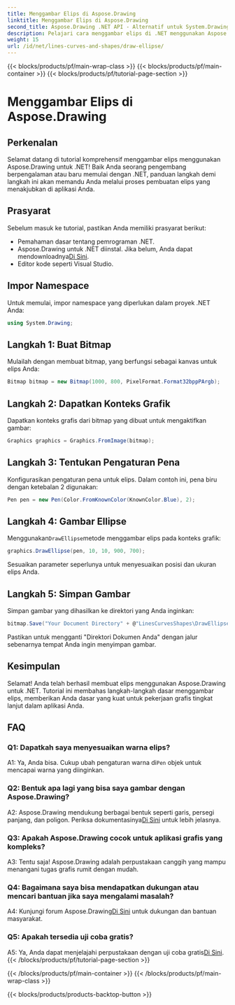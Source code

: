 ```yaml
---
title: Menggambar Elips di Aspose.Drawing
linktitle: Menggambar Elips di Aspose.Drawing
second_title: Aspose.Drawing .NET API - Alternatif untuk System.Drawing.Common
description: Pelajari cara menggambar elips di .NET menggunakan Aspose.Drawing. Ikuti tutorial langkah demi langkah ini untuk membuat grafik menakjubkan dengan mudah.
weight: 15
url: /id/net/lines-curves-and-shapes/draw-ellipse/
---
```


{{< blocks/products/pf/main-wrap-class >}}
{{< blocks/products/pf/main-container >}}
{{< blocks/products/pf/tutorial-page-section >}}

# Menggambar Elips di Aspose.Drawing

## Perkenalan

Selamat datang di tutorial komprehensif menggambar elips menggunakan Aspose.Drawing untuk .NET! Baik Anda seorang pengembang berpengalaman atau baru memulai dengan .NET, panduan langkah demi langkah ini akan memandu Anda melalui proses pembuatan elips yang menakjubkan di aplikasi Anda.

## Prasyarat

Sebelum masuk ke tutorial, pastikan Anda memiliki prasyarat berikut:

- Pemahaman dasar tentang pemrograman .NET.
-  Aspose.Drawing untuk .NET diinstal. Jika belum, Anda dapat mendownloadnya[Di Sini](https://releases.aspose.com/drawing/net/).
- Editor kode seperti Visual Studio.

## Impor Namespace

Untuk memulai, impor namespace yang diperlukan dalam proyek .NET Anda:

```csharp
using System.Drawing;
```

## Langkah 1: Buat Bitmap

Mulailah dengan membuat bitmap, yang berfungsi sebagai kanvas untuk elips Anda:

```csharp
Bitmap bitmap = new Bitmap(1000, 800, PixelFormat.Format32bppPArgb);
```

## Langkah 2: Dapatkan Konteks Grafik

Dapatkan konteks grafis dari bitmap yang dibuat untuk mengaktifkan gambar:

```csharp
Graphics graphics = Graphics.FromImage(bitmap);
```

## Langkah 3: Tentukan Pengaturan Pena

Konfigurasikan pengaturan pena untuk elips. Dalam contoh ini, pena biru dengan ketebalan 2 digunakan:

```csharp
Pen pen = new Pen(Color.FromKnownColor(KnownColor.Blue), 2);
```

## Langkah 4: Gambar Ellipse

 Menggunakan`DrawEllipse`metode menggambar elips pada konteks grafik:

```csharp
graphics.DrawEllipse(pen, 10, 10, 900, 700);
```

Sesuaikan parameter seperlunya untuk menyesuaikan posisi dan ukuran elips Anda.

## Langkah 5: Simpan Gambar

Simpan gambar yang dihasilkan ke direktori yang Anda inginkan:

```csharp
bitmap.Save("Your Document Directory" + @"LinesCurvesShapes\DrawEllipse_out.png");
```

Pastikan untuk mengganti "Direktori Dokumen Anda" dengan jalur sebenarnya tempat Anda ingin menyimpan gambar.

## Kesimpulan

Selamat! Anda telah berhasil membuat elips menggunakan Aspose.Drawing untuk .NET. Tutorial ini membahas langkah-langkah dasar menggambar elips, memberikan Anda dasar yang kuat untuk pekerjaan grafis tingkat lanjut dalam aplikasi Anda.

## FAQ

### Q1: Dapatkah saya menyesuaikan warna elips?

 A1: Ya, Anda bisa. Cukup ubah pengaturan warna di`Pen` objek untuk mencapai warna yang diinginkan.

### Q2: Bentuk apa lagi yang bisa saya gambar dengan Aspose.Drawing?

 A2: Aspose.Drawing mendukung berbagai bentuk seperti garis, persegi panjang, dan poligon. Periksa dokumentasinya[Di Sini](https://reference.aspose.com/drawing/net/) untuk lebih jelasnya.

### Q3: Apakah Aspose.Drawing cocok untuk aplikasi grafis yang kompleks?

A3: Tentu saja! Aspose.Drawing adalah perpustakaan canggih yang mampu menangani tugas grafis rumit dengan mudah.

### Q4: Bagaimana saya bisa mendapatkan dukungan atau mencari bantuan jika saya mengalami masalah?

 A4: Kunjungi forum Aspose.Drawing[Di Sini](https://forum.aspose.com/c/diagram/17) untuk dukungan dan bantuan masyarakat.

### Q5: Apakah tersedia uji coba gratis?

 A5: Ya, Anda dapat menjelajahi perpustakaan dengan uji coba gratis[Di Sini](https://releases.aspose.com/).
{{< /blocks/products/pf/tutorial-page-section >}}

{{< /blocks/products/pf/main-container >}}
{{< /blocks/products/pf/main-wrap-class >}}

{{< blocks/products/products-backtop-button >}}
